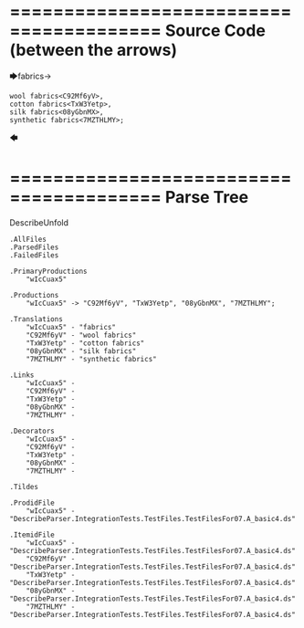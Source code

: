 ========================================
Source Code (between the arrows)
========================================

🡆fabrics<wIcCuax5>->

    wool fabrics<C92Mf6yV>,
    cotton fabrics<TxW3Yetp>,
    silk fabrics<08yGbnMX>,
    synthetic fabrics<7MZTHLMY>;
🡄

========================================
Parse Tree
========================================
DescribeUnfold

    .AllFiles
    .ParsedFiles
    .FailedFiles

    .PrimaryProductions
        "wIcCuax5" 

    .Productions
        "wIcCuax5" -> "C92Mf6yV", "TxW3Yetp", "08yGbnMX", "7MZTHLMY";

    .Translations
        "wIcCuax5" - "fabrics"
        "C92Mf6yV" - "wool fabrics"
        "TxW3Yetp" - "cotton fabrics"
        "08yGbnMX" - "silk fabrics"
        "7MZTHLMY" - "synthetic fabrics"

    .Links
        "wIcCuax5" - 
        "C92Mf6yV" - 
        "TxW3Yetp" - 
        "08yGbnMX" - 
        "7MZTHLMY" - 

    .Decorators
        "wIcCuax5" - 
        "C92Mf6yV" - 
        "TxW3Yetp" - 
        "08yGbnMX" - 
        "7MZTHLMY" - 

    .Tildes

    .ProdidFile
        "wIcCuax5" - "DescribeParser.IntegrationTests.TestFiles.TestFilesFor07.A_basic4.ds"

    .ItemidFile
        "wIcCuax5" - "DescribeParser.IntegrationTests.TestFiles.TestFilesFor07.A_basic4.ds"
        "C92Mf6yV" - "DescribeParser.IntegrationTests.TestFiles.TestFilesFor07.A_basic4.ds"
        "TxW3Yetp" - "DescribeParser.IntegrationTests.TestFiles.TestFilesFor07.A_basic4.ds"
        "08yGbnMX" - "DescribeParser.IntegrationTests.TestFiles.TestFilesFor07.A_basic4.ds"
        "7MZTHLMY" - "DescribeParser.IntegrationTests.TestFiles.TestFilesFor07.A_basic4.ds"

